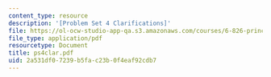 ```yaml
---
content_type: resource
description: '[Problem Set 4 Clarifications]'
file: https://ol-ocw-studio-app-qa.s3.amazonaws.com/courses/6-826-principles-of-computer-systems-spring-2002/2a531df07239b5fac23b0f4eaf92cdb7_ps4clar.pdf
file_type: application/pdf
resourcetype: Document
title: ps4clar.pdf
uid: 2a531df0-7239-b5fa-c23b-0f4eaf92cdb7
---
```

